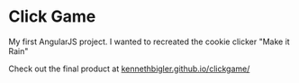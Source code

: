 # Click Game

My first AngularJS project. I wanted to recreated the cookie clicker "Make it Rain"

Check out the final product at [kennethbigler.github.io/clickgame/](http://kennethbigler.github.io/clickgame/)